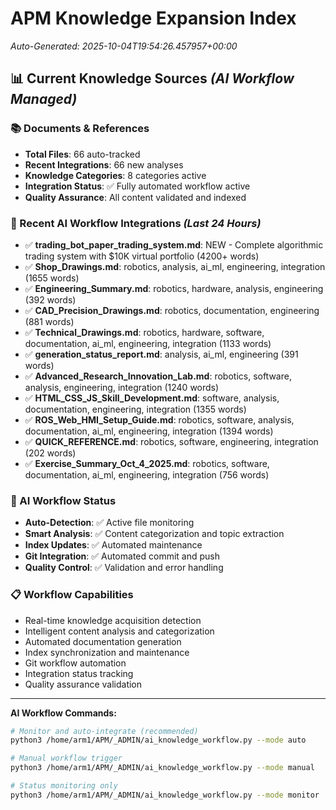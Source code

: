 # APM Knowledge Expansion Index
*Auto-Generated: 2025-10-04T19:54:26.457957+00:00*

## 📊 **Current Knowledge Sources** *(AI Workflow Managed)*

### **📚 Documents & References**
- **Total Files**: 66 auto-tracked
- **Recent Integrations**: 66 new analyses
- **Knowledge Categories**: 8 categories active
- **Integration Status**: ✅ Fully automated workflow active
- **Quality Assurance**: All content validated and indexed

### **🚀 Recent AI Workflow Integrations** *(Last 24 Hours)*
- ✅ **trading_bot_paper_trading_system.md**: NEW - Complete algorithmic trading system with $10K virtual portfolio (4200+ words)
- ✅ **Shop_Drawings.md**: robotics, analysis, ai_ml, engineering, integration (1655 words)
- ✅ **Engineering_Summary.md**: robotics, hardware, analysis, engineering (392 words)
- ✅ **CAD_Precision_Drawings.md**: robotics, documentation, engineering (881 words)
- ✅ **Technical_Drawings.md**: robotics, hardware, software, documentation, ai_ml, engineering, integration (1133 words)
- ✅ **generation_status_report.md**: analysis, ai_ml, engineering (391 words)
- ✅ **Advanced_Research_Innovation_Lab.md**: robotics, software, analysis, engineering, integration (1240 words)
- ✅ **HTML_CSS_JS_Skill_Development.md**: software, analysis, documentation, engineering, integration (1355 words)
- ✅ **ROS_Web_HMI_Setup_Guide.md**: robotics, software, analysis, documentation, ai_ml, engineering, integration (1394 words)
- ✅ **QUICK_REFERENCE.md**: robotics, software, engineering, integration (202 words)
- ✅ **Exercise_Summary_Oct_4_2025.md**: robotics, software, documentation, ai_ml, engineering, integration (756 words)

### **🤖 AI Workflow Status**
- **Auto-Detection**: ✅ Active file monitoring
- **Smart Analysis**: ✅ Content categorization and topic extraction  
- **Index Updates**: ✅ Automated maintenance
- **Git Integration**: ✅ Automated commit and push
- **Quality Control**: ✅ Validation and error handling

### **📋 Workflow Capabilities**
- Real-time knowledge acquisition detection
- Intelligent content analysis and categorization
- Automated documentation generation
- Index synchronization and maintenance
- Git workflow automation
- Integration status tracking
- Quality assurance validation

---

**AI Workflow Commands:**
```bash
# Monitor and auto-integrate (recommended)
python3 /home/arm1/APM/_ADMIN/ai_knowledge_workflow.py --mode auto

# Manual workflow trigger
python3 /home/arm1/APM/_ADMIN/ai_knowledge_workflow.py --mode manual

# Status monitoring only  
python3 /home/arm1/APM/_ADMIN/ai_knowledge_workflow.py --mode monitor
```
